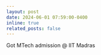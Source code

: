 ```yaml
---
layout: post
date: 2024-06-01 07:59:00-0400
inline: true
related_posts: false
---
```


Got MTech admission @ IIT Madras